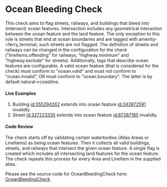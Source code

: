 # Ocean Bleeding Check

This check aims to flag streets, railways, and buildings that bleed into (intersect) ocean features. Intersection includes any geometrical interaction between the ocean feature and the land feature. The only exception to this rule is streets that end at ocean boundaries and are tagged with amenity->ferry_terminal; such streets are not flagged. The definition of streets and railways can be changed in the configuration for the check ("lineItems.offending" for railways, "highway.minimum" and "highway.exclude" for streets). Additionally, tags that describe ocean features are configurable. A valid ocean feature (that is considered for the check) must conform to "ocean.valid" and must not conform to "ocean.invalid", OR must conform to "ocean.boundary". The latter is by default natural->coastline.

#### Live Examples

1. Building [id:355294262](https://www.openstreetmap.org/way/355294262#map=19/22.36138/114.09546&layers=C) extends into ocean feature [id:243872591](https://www.openstreetmap.org/way/243872591#map=16/22.3630/114.0932&layers=C) invalidly.
2. Street [id:327223335](https://www.openstreetmap.org/way/327223335#map=17/25.21095/55.24491&layers=C) extends into ocean feature [id:87287185](https://www.openstreetmap.org/way/87287185#map=17/25.21143/55.24443&layers=C) invalidly.

#### Code Review

The check starts off by validating certain waterbodies (Atlas Areas or LineItems) as being ocean features. Then it collects all valid buildings, streets, and railways that intersect the given ocean feature. A single flag is created which includes all intersecting land features for the ocean feature. The check repeats this process for every Area and LineItem in the supplied atlas.

Please see the source code for OceanBleedingCheck here: [OceanBleedingCheck](../../src/main/java/org/openstreetmap/atlas/checks/validation/intersections/OceanBleedingCheck.java)
